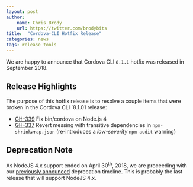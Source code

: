 ```yaml
---
layout: post
author:
    name: Chris Brody
    url: https://twitter.com/brodybits
title:  "Cordova-CLI Hotfix Release"
categories: news
tags: release tools
---
```


We are happy to announce that Cordova CLI `8.1.1` hotfix was released in September 2018.

## Release Highlights

The purpose of this hotfix release is to resolve a couple items that were broken in the Cordova CLI `8.1.01 release:

* [GH-339](https://github.com/apache/cordova-cli/issues/339) Fix bin/cordova on Node.js 4
* [GH-337](https://github.com/apache/cordova-cli/issues/337) Revert messing with transitive dependencies in `npm-shrinkwrap.json` (re-introduces a _low-severity_ `npm audit` warning)

## Deprecation Note

As NodeJS 4.x support ended on April 30<sup>th</sup>, 2018, we are proceeding with our [previously announced](http://cordova.apache.org/news/2016/10/01/0.x-4.x-deprecation-timeline.html) deprecation timeline.  This is probably the last release that will support NodeJS 4.x.
